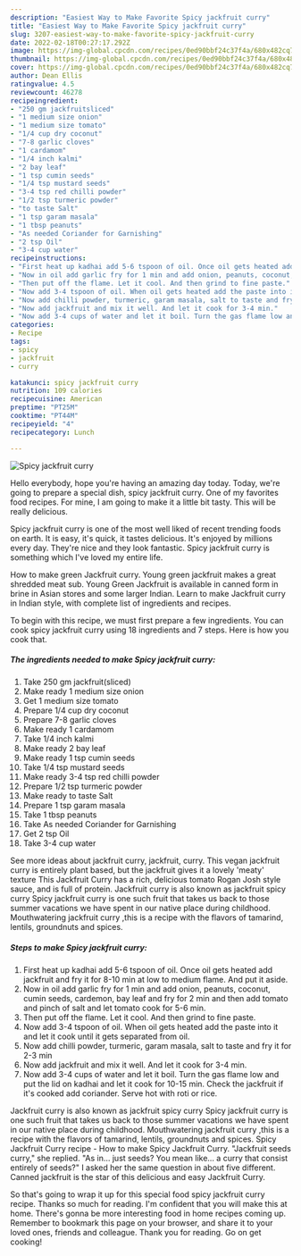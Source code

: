 ```yaml
---
description: "Easiest Way to Make Favorite Spicy jackfruit curry"
title: "Easiest Way to Make Favorite Spicy jackfruit curry"
slug: 3207-easiest-way-to-make-favorite-spicy-jackfruit-curry
date: 2022-02-18T00:27:17.292Z
image: https://img-global.cpcdn.com/recipes/0ed90bbf24c37f4a/680x482cq70/spicy-jackfruit-curry-recipe-main-photo.jpg
thumbnail: https://img-global.cpcdn.com/recipes/0ed90bbf24c37f4a/680x482cq70/spicy-jackfruit-curry-recipe-main-photo.jpg
cover: https://img-global.cpcdn.com/recipes/0ed90bbf24c37f4a/680x482cq70/spicy-jackfruit-curry-recipe-main-photo.jpg
author: Dean Ellis
ratingvalue: 4.5
reviewcount: 46278
recipeingredient:
- "250 gm jackfruitsliced"
- "1 medium size onion"
- "1 medium size tomato"
- "1/4 cup dry coconut"
- "7-8 garlic cloves"
- "1 cardamom"
- "1/4 inch kalmi"
- "2 bay leaf"
- "1 tsp cumin seeds"
- "1/4 tsp mustard seeds"
- "3-4 tsp red chilli powder"
- "1/2 tsp turmeric powder"
- "to taste Salt"
- "1 tsp garam masala"
- "1 tbsp peanuts"
- "As needed Coriander for Garnishing"
- "2 tsp Oil"
- "3-4 cup water"
recipeinstructions:
- "First heat up kadhai add 5-6 tspoon of oil. Once oil gets heated add jackfruit and fry it for 8-10 min at low to medium flame. And put it aside."
- "Now in oil add garlic fry for 1 min and add onion, peanuts, coconut, cumin seeds, cardemon, bay leaf and fry for 2 min and then add tomato and pinch of salt and let tomato cook for 5-6 min."
- "Then put off the flame. Let it cool. And then grind to fine paste."
- "Now add 3-4 tspoon of oil. When oil gets heated add the paste into it and let it cook until it gets separated from oil."
- "Now add chilli powder, turmeric, garam masala, salt to taste and fry it for 2-3 min"
- "Now add jackfruit and mix it well. And let it cook for 3-4 min."
- "Now add 3-4 cups of water and let it boil. Turn the gas flame low and put the lid on kadhai and let it cook for 10-15 min. Check the jackfruit if it&#39;s cooked add coriander. Serve hot with roti or rice."
categories:
- Recipe
tags:
- spicy
- jackfruit
- curry

katakunci: spicy jackfruit curry 
nutrition: 109 calories
recipecuisine: American
preptime: "PT25M"
cooktime: "PT44M"
recipeyield: "4"
recipecategory: Lunch

---
```



![Spicy jackfruit curry](https://img-global.cpcdn.com/recipes/0ed90bbf24c37f4a/680x482cq70/spicy-jackfruit-curry-recipe-main-photo.jpg)

Hello everybody, hope you're having an amazing day today. Today, we're going to prepare a special dish, spicy jackfruit curry. One of my favorites food recipes. For mine, I am going to make it a little bit tasty. This will be really delicious.

Spicy jackfruit curry is one of the most well liked of recent trending foods on earth. It is easy, it's quick, it tastes delicious. It's enjoyed by millions every day. They're nice and they look fantastic. Spicy jackfruit curry is something which I've loved my entire life.

How to make green Jackfruit curry. Young green jackfruit makes a great shredded meat sub. Young Green Jackfruit is available in canned form in brine in Asian stores and some larger Indian. Learn to make Jackfruit curry in Indian style, with complete list of ingredients and recipes.


To begin with this recipe, we must first prepare a few ingredients. You can cook spicy jackfruit curry using 18 ingredients and 7 steps. Here is how you cook that.

<!--inarticleads1-->

##### The ingredients needed to make Spicy jackfruit curry:

1. Take 250 gm jackfruit(sliced)
1. Make ready 1 medium size onion
1. Get 1 medium size tomato
1. Prepare 1/4 cup dry coconut
1. Prepare 7-8 garlic cloves
1. Make ready 1 cardamom
1. Take 1/4 inch kalmi
1. Make ready 2 bay leaf
1. Make ready 1 tsp cumin seeds
1. Take 1/4 tsp mustard seeds
1. Make ready 3-4 tsp red chilli powder
1. Prepare 1/2 tsp turmeric powder
1. Make ready to taste Salt
1. Prepare 1 tsp garam masala
1. Take 1 tbsp peanuts
1. Take As needed Coriander for Garnishing
1. Get 2 tsp Oil
1. Take 3-4 cup water


See more ideas about jackfruit curry, jackfruit, curry. This vegan jackfruit curry is entirely plant based, but the jackfruit gives it a lovely &#39;meaty&#39; texture This Jackfruit Curry has a rich, delicious tomato Rogan Josh style sauce, and is full of protein. Jackfruit curry is also known as jackfruit spicy curry Spicy jackfruit curry is one such fruit that takes us back to those summer vacations we have spent in our native place during childhood. Mouthwatering jackfruit curry ,this is a recipe with the flavors of tamarind, lentils, groundnuts and spices. 

<!--inarticleads2-->

##### Steps to make Spicy jackfruit curry:

1. First heat up kadhai add 5-6 tspoon of oil. Once oil gets heated add jackfruit and fry it for 8-10 min at low to medium flame. And put it aside.
1. Now in oil add garlic fry for 1 min and add onion, peanuts, coconut, cumin seeds, cardemon, bay leaf and fry for 2 min and then add tomato and pinch of salt and let tomato cook for 5-6 min.
1. Then put off the flame. Let it cool. And then grind to fine paste.
1. Now add 3-4 tspoon of oil. When oil gets heated add the paste into it and let it cook until it gets separated from oil.
1. Now add chilli powder, turmeric, garam masala, salt to taste and fry it for 2-3 min
1. Now add jackfruit and mix it well. And let it cook for 3-4 min.
1. Now add 3-4 cups of water and let it boil. Turn the gas flame low and put the lid on kadhai and let it cook for 10-15 min. Check the jackfruit if it&#39;s cooked add coriander. Serve hot with roti or rice.


Jackfruit curry is also known as jackfruit spicy curry Spicy jackfruit curry is one such fruit that takes us back to those summer vacations we have spent in our native place during childhood. Mouthwatering jackfruit curry ,this is a recipe with the flavors of tamarind, lentils, groundnuts and spices. Spicy Jackfruit Curry recipe - How to make Spicy Jackfruit Curry. &#34;Jackfruit seeds curry,&#34; she replied. &#34;As in… just seeds? You mean like… a curry that consist entirely of seeds?&#34; I asked her the same question in about five different. Canned jackfruit is the star of this delicious and easy Jackfruit Curry. 

So that's going to wrap it up for this special food spicy jackfruit curry recipe. Thanks so much for reading. I'm confident that you will make this at home. There's gonna be more interesting food in home recipes coming up. Remember to bookmark this page on your browser, and share it to your loved ones, friends and colleague. Thank you for reading. Go on get cooking!
